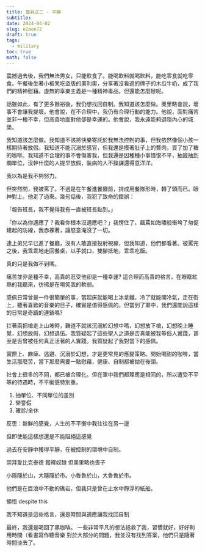 ```yaml
---
title: 當兵之二 - 平靜
subtitle: 
date: 2024-04-02
slug: e2aee72
draft: true
tags:
  - military
toc: true
math: false
---
```

震撼過去後，我們無法男女，只能飲食了。能喝飲料就喝飲料，能吃零食就吃零食。午餐後坐著小板凳吃盜版的奧利奧，分享著沒看過的牌子的木瓜牛奶，成了我們的精神慰藉。虛無的享樂主義是一種精神毒品。但還能怎麼辦呢。

話雖如此，有了更多餘裕後，我仍想找回自制。我知道該怎麼做。奧里略會說，壞事不會讓我變壞。他會說，在不合理中，我仍有合理行動的能力。他說，面對痛苦並非一種不幸，但高貴地面對他卻是幸運的。他會說，我永遠能夠退隱內心的城堡。

我知道該怎麼做。我知道不該將快樂寄託於我無法控制的事，但我依然像個小孩一樣期待著放假。我知道不能沉溺於感官，但我還是摸著肚子上的贅肉，買了加了糖的咖啡。我知道不合理的事不會傷害我，但我還是因種種小事憤恨不平，抽籤抽到爛單位，沒幹什麼的人提早放假，裝病的人不操課還得意洋洋。

我以為是我不夠努力。

但突然間，我被罵了。不過是在午餐進餐廳前，排成用餐隊形時，轉了頭而已。眼神對上。他走了過來。幾句話後，我犯了致命的錯誤：

「報告班長，我不覺得我有一直被班長點到。」

「你以為你適應了？我看你根本沒適應吧？」我愣住了，飆罵如海嘯般衝垮了匆促建起的防線，我赤裸著，讓怒意淹沒了一切。

連上弟兄早已進了餐廳，沒有人敢直接投射視線，但我知道，他們都看著。被罵完之後，我乖乖地走回餐桌，以手就口，雙腳抵地，乖乖吃飯。

真的只是我做不到嗎。

痛苦並非是種不幸，高貴的忍受他卻是一種幸運? 這合理而高貴的格言，在眼眶紅熱的我聽來，彷彿是在嘲笑我的軟弱。

感佩日常曾是一件很簡單的事，當起床就能喝上冰拿鐵，冷了就能開冷氣，走在街上，聽著喜歡的音樂的日子，確實是值得感佩的。但當到了軍中，我們還能說這樣的日常是奇蹟的連鎖嗎? 

扛著兩把槍走上山坡時，難道不就該沉溺於幻想中嗎，幻想放下槍，幻想晚上睡覺，幻想放假，幻想退伍。我質疑起了這些聖人之道是否真能被我等俗人實踐，甚至是否曾被任何真正活著的人實踐。我質疑起了我對當下的感佩。

實際上、麻痺、逃避、沉溺於幻想，才是更常見的應變策略。開始喝甜的咖啡，當生活那麼苦，當下那麼需要一點慰藉，健康、自制都被拋在後頭。

社會上很多的不同，都已被合理化。但在軍中我們都理應是相同的，所以遭受不平等的待遇時，不平衡感特別重。

1. 抽單位、不同單位的差別
2. 榮譽假
3. 確診/全休

反思：新鮮的感覺，人生的不平衡中我往往在另一邊

但即使能這樣想還是不能阻絕這感覺

過去在安靜中獲得平靜，在被控制的環境中自制。

崇拜愛比克泰德 獲釋奴隸 但奧里略也喪子

小隱隱於山，大隱隱於市。小魯魯於山，大魯魯於市。

他們是在巨浪中不動的礁岩，但我只是曾在止水中靜浮的紙船。

領悟 despite this

我不知道是這些格言，還是時間與適應讓我找回自制


最終，我還是喝回了黑咖啡。
一些非常平凡的想法拯救了我，習慣就好，好好利用時間（看書寫作聽音樂
對於大部分的問題，我並沒有找到答案，他們只是隨著時間淡去了。




